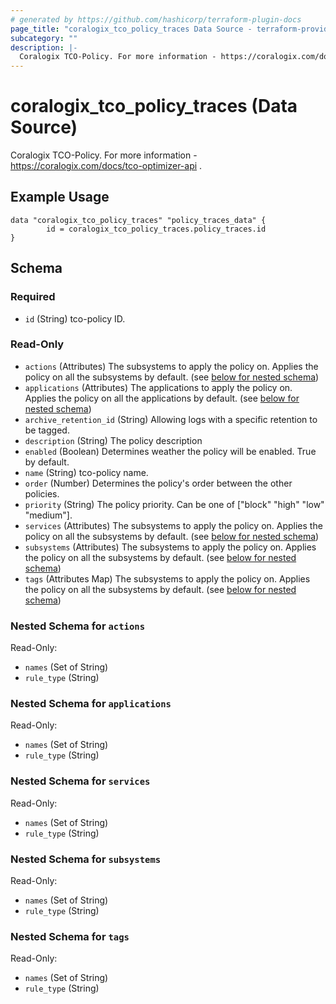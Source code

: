 ```yaml
---
# generated by https://github.com/hashicorp/terraform-plugin-docs
page_title: "coralogix_tco_policy_traces Data Source - terraform-provider-coralogix"
subcategory: ""
description: |-
  Coralogix TCO-Policy. For more information - https://coralogix.com/docs/tco-optimizer-api .
---
```


# coralogix_tco_policy_traces (Data Source)

Coralogix TCO-Policy. For more information - https://coralogix.com/docs/tco-optimizer-api .

## Example Usage

```hcl
data "coralogix_tco_policy_traces" "policy_traces_data" {
		id = coralogix_tco_policy_traces.policy_traces.id
}
```

<!-- schema generated by tfplugindocs -->
## Schema

### Required

- `id` (String) tco-policy ID.

### Read-Only

- `actions` (Attributes) The subsystems to apply the policy on. Applies the policy on all the subsystems by default. (see [below for nested schema](#nestedatt--actions))
- `applications` (Attributes) The applications to apply the policy on. Applies the policy on all the applications by default. (see [below for nested schema](#nestedatt--applications))
- `archive_retention_id` (String) Allowing logs with a specific retention to be tagged.
- `description` (String) The policy description
- `enabled` (Boolean) Determines weather the policy will be enabled. True by default.
- `name` (String) tco-policy name.
- `order` (Number) Determines the policy's order between the other policies.
- `priority` (String) The policy priority. Can be one of ["block" "high" "low" "medium"].
- `services` (Attributes) The subsystems to apply the policy on. Applies the policy on all the subsystems by default. (see [below for nested schema](#nestedatt--services))
- `subsystems` (Attributes) The subsystems to apply the policy on. Applies the policy on all the subsystems by default. (see [below for nested schema](#nestedatt--subsystems))
- `tags` (Attributes Map) The subsystems to apply the policy on. Applies the policy on all the subsystems by default. (see [below for nested schema](#nestedatt--tags))

<a id="nestedatt--actions"></a>
### Nested Schema for `actions`

Read-Only:

- `names` (Set of String)
- `rule_type` (String)


<a id="nestedatt--applications"></a>
### Nested Schema for `applications`

Read-Only:

- `names` (Set of String)
- `rule_type` (String)


<a id="nestedatt--services"></a>
### Nested Schema for `services`

Read-Only:

- `names` (Set of String)
- `rule_type` (String)


<a id="nestedatt--subsystems"></a>
### Nested Schema for `subsystems`

Read-Only:

- `names` (Set of String)
- `rule_type` (String)


<a id="nestedatt--tags"></a>
### Nested Schema for `tags`

Read-Only:

- `names` (Set of String)
- `rule_type` (String)
